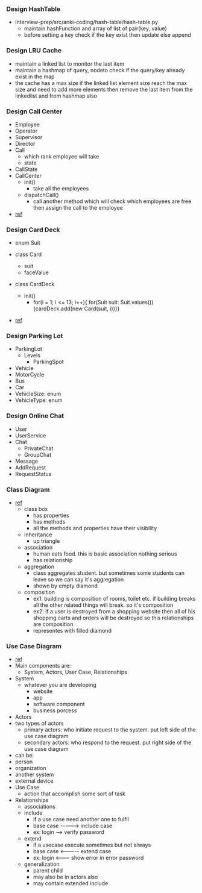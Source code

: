 ### Design HashTable 
 - interview-prep/src/anki-coding/hash-table/hash-table.py
   - maintain hashFunction and array of list of pair(key, value)
   - before setting a key check if the key exist then update else append

### Design LRU Cache
 - maintain a linked list to monitor the last item
 - maintain a hashmap of query, nodeto check if the query/key already exist in the map
 - the cache has a max size if the linked list element size reach the max size and need to add more elements then remove the last item from the linkedlist and from hashmap also

### Design Call Center
 - Employee
 - Operator
 - Supervisor
 - Director
 - Call
   - which rank employee will take
   - state
 - CallState
 - CallCenter
   - init()
     - take all the employees
   - dispatchCall()
     - call another method which will check which employees are free then assign the call to the employee
 - [ref](https://github.com/donnemartin/system-design-primer/blob/master/solutions/object_oriented_design/call_center/call_center.ipynb)

### Design Card Deck
 - enum Suit
 - class Card
   - suit
   - faceValue
 - class CardDeck
   - init()
     - for(i = 1; i <= 13; i++){ for(Suit suit: Suit.values()){cardDeck.add(new Card(suit, i))}}

 - [ref](https://www.youtube.com/watch?v=lDa8I7iA5FA)


### Design Parking Lot
 - ParkingLot
    - Levels
        - ParkingSpot
 - Vehicle
 - MotorCycle
 - Bus
 - Car
 - VehicleSize: enum
 - VehicleType: enum
### Design Online Chat
 - User
 - UserService
 - Chat
   - PrivateChat
   - GroupChat
 - Message
 - AddRequest
 - RequestStatus


### Class Diagram
 - [ref](https://www.youtube.com/watch?v=UI6lqHOVHic)
   - class box
     - has properties
     - has methods
     - all the methods and properties have their visibility
   - inheritance
     - up triangle
   - association
     - human eats food. this is basic association nothing serious
     - has relationship
   - aggregation
     - class aggregates student. but sometimes some students can leave so we can say it's aggregation
     - shown by empty diamond
   - composition
     - ex1: building is composition of rooms, toilet etc. if building breaks all the other related things will break. so it's composition
     - ex2: if a user is destroyed from a shopping website then all of his shopping carts and orders will be destroyed so this relationships are composition
     - representes with filled diamond

### Use Case Diagram
 - [ref](https://www.youtube.com/watch?v=zid-MVo7M-E)
 - Main components are:
   - System, Actors, User Case, Relationships
 - System
   - whatever you are developing
     - website
     - app
     - software component
     - business porcess
 - Actors
  - two types of actors
    - primary actors: who initiate request to the system. put left side of the use case diagram
    - secondary actors: who respond to the request. put right side of the use case diagram
  - can be:
   - person
   - organization
   - another system
   - external device
 - Use Case
   - action that accomplish some sort of task
 - Relationships
   - associations
   - include
     - if a use case need another one to fulfil
     - base case     ----->  include case
     - ex: login --> verify password
   - extend
     - if a usecase execute sometimes but not always
     - base case <----- extend case
     - ex: login <--- show error in error password
   - generalization
     - parent child
     - may also be in actors also
     - may contain extended include
 